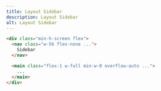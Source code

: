 ```yaml
---
title: Layout Sidebar
description: Layout Sidebar
alt: Layout Sidebar
---
```


<base-snippet :centered_preview="false" custom_preview_class="h-72 p-4">

  <template v-slot:preview>
    <div class="h-full flex border border-indigo-300 text-xs">
      <nav class="w-20 sm:w-56 flex-none bg-indigo-200 border-r border-indigo-300 p-2">
        Sidebar
      </nav>
      <main class="flex-1 w-full min-w-0 overflow-auto bg-indigo-50 p-2">
        <div class="mb-12">
          Lorem Ipsum is simply dummy text of the printing and typesetting industry. Lorem Ipsum has been the industry's
          standard dummy text ever since the 1500s, when an unknown printer took a galley of type and scrambled it to
          make a
          type specimen book. It has survived not only five centuries, but also the leap into electronic typesetting,
          remaining essentially unchanged. It was popularised in the 1960s with the release of Letraset sheets
          containing
          Lorem Ipsum passages, and more recently with desktop publishing software like Aldus PageMaker including
          versions
          of Lorem Ipsum.
        </div>
        <div class="mb-12">
          Lorem Ipsum is simply dummy text of the printing and typesetting industry. Lorem Ipsum has been the industry's
          standard dummy text ever since the 1500s, when an unknown printer took a galley of type and scrambled it to
          make a
          type specimen book. It has survived not only five centuries, but also the leap into electronic typesetting,
          remaining essentially unchanged. It was popularised in the 1960s with the release of Letraset sheets
          containing
          Lorem Ipsum passages, and more recently with desktop publishing software like Aldus PageMaker including
          versions
          of Lorem Ipsum.
        </div>
      </main>
    </div>
  </template>

```html
<div class="min-h-screen flex">
  <nav class="w-56 flex-none ...">
    Sidebar
  </nav>

  <main class="flex-1 w-full min-w-0 overflow-auto ...">
    ...
  </main>
</div>
```

  <template v-slot:source>
    <a class="btn btn-primary btn-lg" href="https://play.tailwindcss.com/DajrsYdd40">Live Edit</a>
  </template>

</base-snippet>

<related-ui search_key="layout"></related-ui>
